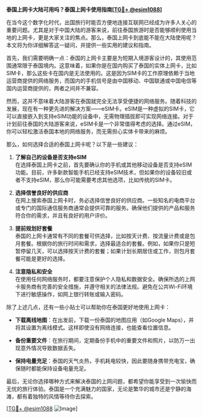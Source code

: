 **泰国上网卡大陆可用吗？泰国上网卡使用指南[[TG💪+ @esim1088](https://t.me/s/esim1088)]**

在当今这个数字化时代，出国旅行时能否方便地连接互联网已经成为许多人关心的重要问题。尤其是对于中国大陆的游客来说，前往泰国旅游时是否能够顺利使用当地的上网卡，更是大家关注的焦点。那么，泰国上网卡到底能不能在大陆使用呢？本文将为你详细解答这一疑问，并提供一些实用的建议和指南。

首先，我们需要明确一点：泰国的上网卡主要是为短期入境游客设计的，其使用范围通常限于泰国境内。这意味着，如果你是在国内购买了泰国的实体上网卡，比如SIM卡，那么这些卡在国内是无法使用的。这是因为SIM卡的工作原理依赖于当地运营商提供的网络服务，而国内的手机信号是由中国移动、中国联通或中国电信等国内运营商提供的，两者之间并不兼容。

然而，这并不意味着大陆游客在泰国就完全无法享受便捷的网络服务。随着科技的发展，现在有一种更先进的解决方案——eSIM卡。eSIM是一种虚拟的SIM卡，它可以直接嵌入到支持eSIM功能的设备中，无需物理插拔即可实现网络连接。对于计划前往泰国的大陆游客来说，eSIM卡是一个非常值得考虑的选择。通过eSIM，你可以轻松激活泰国本地的网络服务，而无需担心实体卡带来的麻烦。

那么，如何选择合适的泰国上网卡呢？以下是一些建议：

1. **了解自己的设备是否支持eSIM**  
   在选择泰国上网卡之前，首先要确认你的手机或其他移动设备是否支持eSIM功能。目前，许多新款智能手机已经支持eSIM技术，但如果你的设备较旧或者不支持eSIM，那么你可能需要考虑其他选项，比如传统的SIM卡。

2. **选择信誉良好的供应商**  
   在网上搜索泰国上网卡时，务必选择信誉良好的供应商。一些知名的电商平台或专门的国际通信服务商通常会提供可靠的服务。确保他们提供的产品和服务符合你的需求，并且有良好的用户评价。

3. **提前规划好套餐**  
   泰国的上网卡通常有不同的套餐可供选择，比如按天计费、按流量计费或是包月套餐。根据你的旅行时间和需求，选择最适合的套餐。例如，如果你只是短暂停留几天，可以选择按天计费的套餐；如果计划长期居住或工作，则包月套餐可能是更好的选择。

4. **注意隐私和安全**  
   在使用任何网络服务时，都要注意保护个人隐私和数据安全。确保所选的上网卡服务商有完善的安全措施，并遵守相关的法律法规。避免在公共Wi-Fi环境下进行敏感操作，如网上银行转账或输入密码。

除了上述几点，还有一些小贴士可以帮助你在泰国更好地使用上网卡：

- **下载离线地图**：在出发前，下载一份泰国的地图应用（如Google Maps），并将其设置为离线模式。这样即使没有网络连接，也能查看位置信息。
  
- **备份重要文件**：在旅行期间，定期备份手机中的重要文件和照片，以防万一出现意外情况导致数据丢失。

- **保持电量充足**：泰国的天气炎热，手机耗电较快，因此要随身携带充电宝，确保随时都能保持设备电量充足。

最后，无论你选择哪种方式来解决泰国的上网问题，都希望你能享受到一次愉快而无忧的旅行体验。泰国是一个充满魅力的国家，无论是繁华的城市还是宁静的海滩，都有着独特的风情等待你去探索。

[[TG💪+ @esim1088](https://t.me/s/esim1088) ![Image](https://i.postimg.cc/4NQfJmqS/Snipaste-2025-05-13-00-14-12.png)]
